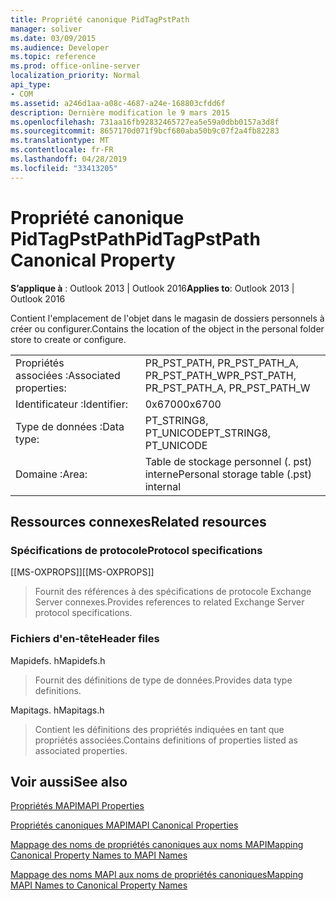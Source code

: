 ```yaml
---
title: Propriété canonique PidTagPstPath
manager: soliver
ms.date: 03/09/2015
ms.audience: Developer
ms.topic: reference
ms.prod: office-online-server
localization_priority: Normal
api_type:
- COM
ms.assetid: a246d1aa-a08c-4687-a24e-168803cfdd6f
description: Dernière modification le 9 mars 2015
ms.openlocfilehash: 731aa16fb92832465727ea5e59a0dbb0157a3d8f
ms.sourcegitcommit: 8657170d071f9bcf680aba50b9c07f2a4fb82283
ms.translationtype: MT
ms.contentlocale: fr-FR
ms.lasthandoff: 04/28/2019
ms.locfileid: "33413205"
---
```

# <a name="pidtagpstpath-canonical-property"></a><span data-ttu-id="f9d45-103">Propriété canonique PidTagPstPath</span><span class="sxs-lookup"><span data-stu-id="f9d45-103">PidTagPstPath Canonical Property</span></span>

  
  
<span data-ttu-id="f9d45-104">**S’applique à** : Outlook 2013 | Outlook 2016</span><span class="sxs-lookup"><span data-stu-id="f9d45-104">**Applies to**: Outlook 2013 | Outlook 2016</span></span> 
  
<span data-ttu-id="f9d45-105">Contient l'emplacement de l'objet dans le magasin de dossiers personnels à créer ou configurer.</span><span class="sxs-lookup"><span data-stu-id="f9d45-105">Contains the location of the object in the personal folder store to create or configure.</span></span>
  
|||
|:-----|:-----|
|<span data-ttu-id="f9d45-106">Propriétés associées :</span><span class="sxs-lookup"><span data-stu-id="f9d45-106">Associated properties:</span></span>  <br/> |<span data-ttu-id="f9d45-107">PR_PST_PATH, PR_PST_PATH_A, PR_PST_PATH_W</span><span class="sxs-lookup"><span data-stu-id="f9d45-107">PR_PST_PATH, PR_PST_PATH_A, PR_PST_PATH_W</span></span>  <br/> |
|<span data-ttu-id="f9d45-108">Identificateur :</span><span class="sxs-lookup"><span data-stu-id="f9d45-108">Identifier:</span></span>  <br/> |<span data-ttu-id="f9d45-109">0x6700</span><span class="sxs-lookup"><span data-stu-id="f9d45-109">0x6700</span></span>  <br/> |
|<span data-ttu-id="f9d45-110">Type de données :</span><span class="sxs-lookup"><span data-stu-id="f9d45-110">Data type:</span></span>  <br/> |<span data-ttu-id="f9d45-111">PT_STRING8, PT_UNICODE</span><span class="sxs-lookup"><span data-stu-id="f9d45-111">PT_STRING8, PT_UNICODE</span></span>  <br/> |
|<span data-ttu-id="f9d45-112">Domaine :</span><span class="sxs-lookup"><span data-stu-id="f9d45-112">Area:</span></span>  <br/> |<span data-ttu-id="f9d45-113">Table de stockage personnel (. pst) interne</span><span class="sxs-lookup"><span data-stu-id="f9d45-113">Personal storage table (.pst) internal</span></span>  <br/> |
   
## <a name="related-resources"></a><span data-ttu-id="f9d45-114">Ressources connexes</span><span class="sxs-lookup"><span data-stu-id="f9d45-114">Related resources</span></span>

### <a name="protocol-specifications"></a><span data-ttu-id="f9d45-115">Spécifications de protocole</span><span class="sxs-lookup"><span data-stu-id="f9d45-115">Protocol specifications</span></span>

<span data-ttu-id="f9d45-116">[[MS-OXPROPS]]</span><span class="sxs-lookup"><span data-stu-id="f9d45-116">[[MS-OXPROPS]]</span></span> 
  
> <span data-ttu-id="f9d45-117">Fournit des références à des spécifications de protocole Exchange Server connexes.</span><span class="sxs-lookup"><span data-stu-id="f9d45-117">Provides references to related Exchange Server protocol specifications.</span></span>
    
### <a name="header-files"></a><span data-ttu-id="f9d45-118">Fichiers d'en-tête</span><span class="sxs-lookup"><span data-stu-id="f9d45-118">Header files</span></span>

<span data-ttu-id="f9d45-119">Mapidefs. h</span><span class="sxs-lookup"><span data-stu-id="f9d45-119">Mapidefs.h</span></span>
  
> <span data-ttu-id="f9d45-120">Fournit des définitions de type de données.</span><span class="sxs-lookup"><span data-stu-id="f9d45-120">Provides data type definitions.</span></span>
    
<span data-ttu-id="f9d45-121">Mapitags. h</span><span class="sxs-lookup"><span data-stu-id="f9d45-121">Mapitags.h</span></span>
  
> <span data-ttu-id="f9d45-122">Contient les définitions des propriétés indiquées en tant que propriétés associées.</span><span class="sxs-lookup"><span data-stu-id="f9d45-122">Contains definitions of properties listed as associated properties.</span></span>
    
## <a name="see-also"></a><span data-ttu-id="f9d45-123">Voir aussi</span><span class="sxs-lookup"><span data-stu-id="f9d45-123">See also</span></span>



[<span data-ttu-id="f9d45-124">Propriétés MAPI</span><span class="sxs-lookup"><span data-stu-id="f9d45-124">MAPI Properties</span></span>](mapi-properties.md)
  
[<span data-ttu-id="f9d45-125">Propriétés canoniques MAPI</span><span class="sxs-lookup"><span data-stu-id="f9d45-125">MAPI Canonical Properties</span></span>](mapi-canonical-properties.md)
  
[<span data-ttu-id="f9d45-126">Mappage des noms de propriétés canoniques aux noms MAPI</span><span class="sxs-lookup"><span data-stu-id="f9d45-126">Mapping Canonical Property Names to MAPI Names</span></span>](mapping-canonical-property-names-to-mapi-names.md)
  
[<span data-ttu-id="f9d45-127">Mappage des noms MAPI aux noms de propriétés canoniques</span><span class="sxs-lookup"><span data-stu-id="f9d45-127">Mapping MAPI Names to Canonical Property Names</span></span>](mapping-mapi-names-to-canonical-property-names.md)

